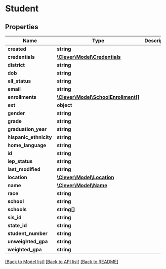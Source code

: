 # Student

## Properties
Name | Type | Description | Notes
------------ | ------------- | ------------- | -------------
**created** | **string** |  | [optional] 
**credentials** | [**\Clever\Model\Credentials**](Credentials.md) |  | [optional] 
**district** | **string** |  | [optional] 
**dob** | **string** |  | [optional] 
**ell_status** | **string** |  | [optional] 
**email** | **string** |  | [optional] 
**enrollments** | [**\Clever\Model\SchoolEnrollment[]**](SchoolEnrollment.md) |  | [optional] 
**ext** | **object** |  | [optional] 
**gender** | **string** |  | [optional] 
**grade** | **string** |  | [optional] 
**graduation_year** | **string** |  | [optional] 
**hispanic_ethnicity** | **string** |  | [optional] 
**home_language** | **string** |  | [optional] 
**id** | **string** |  | [optional] 
**iep_status** | **string** |  | [optional] 
**last_modified** | **string** |  | [optional] 
**location** | [**\Clever\Model\Location**](Location.md) |  | [optional] 
**name** | [**\Clever\Model\Name**](Name.md) |  | [optional] 
**race** | **string** |  | [optional] 
**school** | **string** |  | [optional] 
**schools** | **string[]** |  | [optional] 
**sis_id** | **string** |  | [optional] 
**state_id** | **string** |  | [optional] 
**student_number** | **string** |  | [optional] 
**unweighted_gpa** | **string** |  | [optional] 
**weighted_gpa** | **string** |  | [optional] 

[[Back to Model list]](../README.md#documentation-for-models) [[Back to API list]](../README.md#documentation-for-api-endpoints) [[Back to README]](../README.md)


